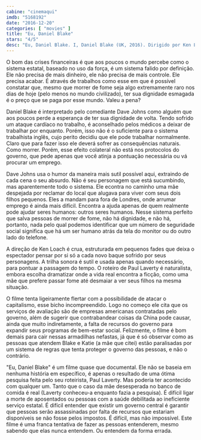 ```yaml
---
cabine: "cinemaqui"
imdb: "5168192"
date: "2016-12-20"
categories: [ "movies" ]
title: "Eu, Daniel Blake"
stars: "4/5"
desc: "Eu, Daniel Blake. I, Daniel Blake (UK, 2016). Dirigido por Ken Loach. Escrito por Paul Laverty. Com Dave Johns (Daniel), Hayley Squires (Katie), Sharon Percy (Sheila), Briana Shann (Daisy), Dylan McKiernan (Dylan), Natalie Ann Jamieson (Employment Support Allowance Assessor), Jane Birch (Librarian), Mark Burns (Job seeker), Stephen Clegg (Job Centre Floor Manager)."
---
```

O bom das crises financeiras é que aos poucos o mundo percebe como o sistema estatal, baseado no uso da força, é um sistema falido por definição. Ele não precisa de mais dinheiro, ele não precisa de mais controle. Ele precisa acabar. É através de trabalhos como esse em que é possível constatar que, mesmo que morrer de fome seja algo extremamente raro nos dias de hoje (pelo menos no mundo civilizado), ter sua dignidade esmagada é o preço que se paga por esse mundo. Valeu a pena?

Daniel Blake é interpretado pelo comediante Dave Johns como alguém que aos poucos perde a esperança de ter sua dignidade de volta. Tendo sofrido um ataque cardíaco no trabalho, é aconselhado pelos médicos a deixar de trabalhar por enquanto. Porém, isso não é o suficiente para o sistema trabalhista inglês, cujo perito decidiu que ele pode trabalhar normalmente. Claro que para fazer isso ele deverá sofrer as consequências naturais. Como morrer. Porém, esse efeito colateral não está nos protocolos do governo, que pede apenas que você atinja a pontuação necessária ou vá procurar um emprego.

Dave Johns usa o humor da maneira mais sutil possível aqui, extraindo de cada cena o seu absurdo. Não é seu personagem que está sucumbindo, mas aparentemente todo o sistema. Ele econtra no caminho uma mãe despejada por reclamar do local que alugava para viver com seus dois filhos pequenos. Eles a mandam para fora de Londres, onde arrumar emprego é ainda mais difícil. Encontra a ajuda apenas de quem realmente pode ajudar seres humanos: outros seres humanos. Nesse sistema perfeito que salva pessoas de morrer de fome, não há dignidade, e não há, portanto, nada pelo qual podemos identificar que um número de seguridade social significa que há um ser humano atrás da tela do monitor ou do outro lado do telefone.

A direção de Ken Loach é crua, estruturada em pequenos fades que deixa o espectador pensar por si só a cada novo baque sofrido por seus personagens. A trilha sonora é sutil e usada apenas quando necessário, para pontuar a passagem do tempo. O roteiro de Paul Laverty é naturalista, embora escolha dramatizar onde a vida real encontra a ficção, como uma mãe que prefere passar fome até desmaiar a ver seus filhos na mesma situação.

O filme tenta ligeiramente flertar com a possibilidade de atacar o capitalismo, esse bicho incompreendido. Logo no começo ele cita que os serviços de avaliação são de empresas americanas contratadas pelo governo, além de sugerir que contrabandear coisas da China pode causar, ainda que muito indiretamente, a falta de recursos do governo para expandir seus programas de bem-estar social. Felizmente, o filme é bom demais para cair nessas armadilhas nefastas, já que é só observar como as pessoas que atendem Blake e Katie (a mãe que citei) estão paralisadas por um sistema de regras que tenta proteger o governo das pessoas, e não o contrário.

"Eu, Daniel Blake" é um filme quase que documental. Ele não se baseia em nenhuma história em específico, é apenas o resultado de uma ótima pesquisa feita pelo seu roteirista, Paul Laverty. Mas poderia ter acontecido com qualquer um. Tanto que o caso da mãe desesperada no banco de comida é real (Laverty conheceu-a enquanto fazia a pesquisa). É difícil ligar a morte de aposentados ou pessoas com a saúde debilitada ao ineficiente serviço estatal. É difícil entender que existir um governo central é garantir que pessoas serão assassinadas por falta de recursos que estariam disponíveis se não fosse pelos impostos. É difícil, mas não impossível. Este filme é uma franca tentativa de fazer as pessoas entenderem, mesmo sabendo que elas nunca entendem. Ou entendem da forma errada.
